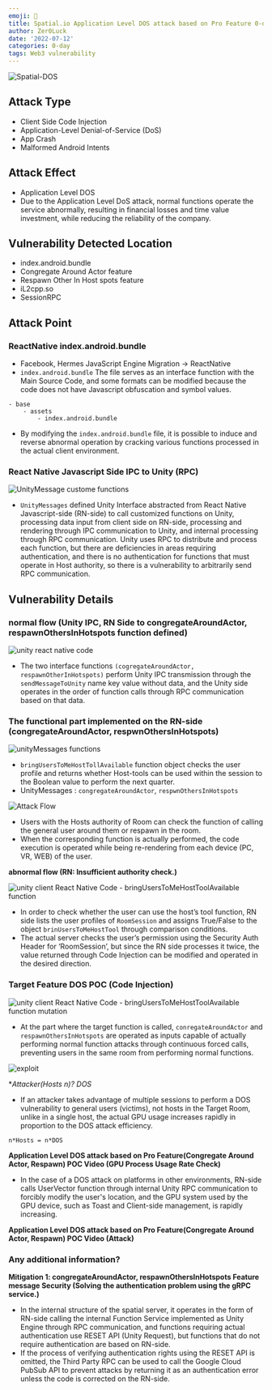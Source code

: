 ```yaml
---
emoji: 👻
title: Spatial.io Application Level DOS attack based on Pro Feature 0-day vulnerability report
author: Zer0Luck
date: '2022-07-12'
categories: 0-day
tags: Web3 vulnerability
---
```


![Spatial-DOS](./spatial-io-main.png)


## Attack Type

- Client Side Code Injection
- Application-Level Denial-of-Service (DoS)
- App Crash
- Malformed Android Intents

## Attack Effect

- Application Level DOS
- Due to the Application Level DoS attack, normal functions operate the service abnormally, resulting in financial losses and time value investment, while reducing the reliability of the company.

## Vulnerability Detected Location

- index.android.bundle
- Congregate Around Actor feature
- Respawn Other In Host spots feature
- iL2cpp.so
- SessionRPC

## Attack Point
### ReactNative index.android.bundle

- Facebook, Hermes JavaScript Engine Migration → ReactNative
- `index.android.bundle` The file serves as an interface function with the Main Source Code, and some formats can be modified because the code does not have Javascript obfuscation and symbol values. 

``` text
- base
    - assets
        - index.android.bundle
```

- By modifying the `index.android.bundle` file, it is possible to induce and reverse abnormal operation by cracking various functions processed in the actual client environment.

### React Native Javascript Side IPC to Unity (RPC)

![UnityMessage custome functions](./s-code-1.png)

- `UnityMessages` defined Unity Interface abstracted from React Native Javascript-side (RN-side) to call customized functions on Unity, processing data input from client side on RN-side, processing and rendering through IPC communication to Unity, and internal processing through RPC communication.
Unity uses RPC to distribute and process each function, but there are deficiencies in areas requiring authentication, and there is no authentication for functions that must operate in Host authority, so there is a vulnerability to arbitrarily send RPC communication.


## Vulnerability Details
### normal flow (Unity IPC, RN Side to congregateAroundActor, respawnOthersInHotspots function defined)

![unity react native code](./s-code-2.png)

- The two interface functions `(cogregateAroundActor, respawnOtherInHotspots)` perform Unity IPC transmission through the `sendMessageToUnity` name key value without data, and the Unity side operates in the order of function calls through RPC communication based on that data.

### The functional part implemented on the RN-side (congregateAroundActor, respwnOthersInHotspots)

![unityMessages functions](./s-code-3.png)

- `bringUsersToMeHostTollAvailable` function object checks the user profile and returns whether Host-tools can be used within the session to the Boolean value to perform the next quarter.
- UnityMessages : `congregateAroundActor`, `respwnOthersInHotspots`

![Attack Flow](./s-code-4.png)

- Users with the Hosts authority of Room can check the function of calling the general user around them or respawn in the room.
- When the corresponding function is actually performed, the code execution is operated while being re-rendering from each device (PC, VR, WEB) of the user.

**abnormal flow (RN: Insufficient authority check.)**

![unity client React Native Code - bringUsersToMeHostToolAvailable function](./s-code-5.png)

- In order to check whether the user can use the host’s tool function, RN side lists the user profiles of `RoomSession` and assigns True/False to the object `brinUsersToMeHostTool` through comparison conditions.
- The actual server checks the user’s permission using the Security Auth Header for ‘RoomSession’, but since the RN side processes it twice, the value returned through Code Injection can be modified and operated in the desired direction.

### Target Feature DOS POC (Code Injection)

![unity client React Native Code - bringUsersToMeHostToolAvailable function mutation](./s-code-6.png)

- At the part where the target function is called, `conregateAroundActor` and `respawnOthersInHotspots` are operated as inputs capable of actually performing normal function attacks through continuous forced calls, preventing users in the same room from performing normal functions.

![exploit](./s-code-7.png)

**Attacker(Hosts *n)? DOS**

- If an attacker takes advantage of multiple sessions to perform a DOS vulnerability to general users (victims), not hosts in the Target Room, unlike in a single host, the actual GPU usage increases rapidly in proportion to the DOS attack efficiency.

``` text
n*Hosts = n*DOS
```

**Application Level DOS attack based on Pro Feature(Congregate Around Actor, Respawn) POC Video (GPU Process Usage Rate Check)**

- In the case of a DOS attack on platforms in other environments, RN-side calls UserVector function through internal Unity RPC communication to forcibly modify the user's location, and the GPU system used by the GPU device, such as Toast and Client-side management, is rapidly increasing.

**Application Level DOS attack based on Pro Feature(Congregate Around Actor, Respawn) POC Video (Attack)**

### Any additional information?

**Mitigation 1: congregateAroundActor, respawnOthersInHotspots Feature message Security (Solving the authentication problem using the gRPC service.)**

- In the internal structure of the spatial server, it operates in the form of RN-side calling the internal Function Service implemented as Unity Engine through RPC communication, and functions requiring actual authentication use RESET API (Unity Request), but functions that do not require authentication are based on RN-side.
- If the process of verifying authentication rights using the RESET API is omitted, the Third Party RPC can be used to call the Google Cloud PubSub API to prevent attacks by returning it as an authentication error unless the code is corrected on the RN-side.

```toc
```